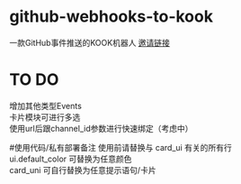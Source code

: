 # github-webhooks-to-kook
一款GitHub事件推送的KOOK机器人  [邀请链接](https://www.kookapp.cn/app/oauth2/authorize?id=13188&permissions=14352&client_id=J4JeHxjpdALjb_VT&redirect_uri=&scope=bot)  

# TO DO
增加其他类型Events  
卡片模块可进行多选  
使用url后跟channel_id参数进行快速绑定（考虑中） 

#使用代码/私有部署备注
使用前请替换与 card_ui 有关的所有行  
    ui.default_color 可替换为任意颜色  
    card_uni 可自行替换为任意提示语句/卡片  
    
 

